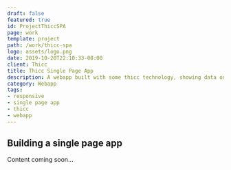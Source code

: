 ```yaml
---
draft: false
featured: true
id: ProjectThiccSPA
page: work
template: project
path: /work/thicc-spa
logo: assets/logo.png
date: 2019-10-20T22:10:33-08:00
client: Thicc
title: Thicc Single Page App
description: A webapp built with some thicc technology, showing data on a single page
category: Webapp
tags:
- responsive
- single page app
- thicc
- webapp
---
```


## Building a single page app

Content coming soon...
